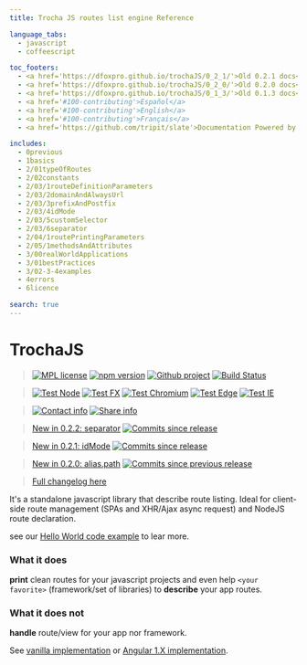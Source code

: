 ```yaml
---
title: Trocha JS routes list engine Reference

language_tabs:
  - javascript
  - coffeescript

toc_footers:
  - <a href='https://dfoxpro.github.io/trochaJS/0_2_1/'>Old 0.2.1 docs</a>
  - <a href='https://dfoxpro.github.io/trochaJS/0_2_0/'>Old 0.2.0 docs</a>
  - <a href='https://dfoxpro.github.io/trochaJS/0_1_3/'>Old 0.1.3 docs</a>
  - <a href='#100-contributing'>Español</a>
  - <a href='#100-contributing'>English</a>
  - <a href='#100-contributing'>Français</a>
  - <a href='https://github.com/tripit/slate'>Documentation Powered by Slate</a>

includes:
  - 0previous
  - 1basics
  - 2/01typeOfRoutes
  - 2/02constants
  - 2/03/1routeDefinitionParameters
  - 2/03/2domainAndAlwaysUrl
  - 2/03/3prefixAndPostfix
  - 2/03/4idMode
  - 2/03/5customSelector
  - 2/03/6separator
  - 2/04/1routePrintingParameters
  - 2/05/1methodsAndAttributes
  - 3/00realWorldApplications
  - 3/01bestPractices
  - 3/02-3-4examples
  - 4errors
  - 6licence

search: true
---
```


# TrochaJS

> [![MPL license](https://img.shields.io/npm/l/trocha.svg?style=plastic&logo=Mozilla)](https://www.mozilla.org/en-US/MPL/2.0/FAQ)
[![npm version](https://img.shields.io/npm/v/trocha.svg?style=plastic&logo=npm)](https://www.npmjs.com/package/trocha)
[![Github project](https://img.shields.io/badge/src-DFOXpro/trocha-brightgreen.svg?style=plastic&logo=Github)](https://github.com/DFOXpro/trocha)
[![Build Status](https://img.shields.io/travis/DFOXpro/trocha.svg?logo=Travis%20CI&logoColor=FFFFFF&style=plastic)](https://travis-ci.org/DFOXpro/trocha)

> [![Test Node](https://img.shields.io/badge/asserts-182/182-brightgreen.svg?style=plastic&logo=Node.js)](https://github.com/DFOXpro/trocha/tree/master/src/test)
[![Test FX](https://img.shields.io/badge/asserts-182/182-brightgreen.svg?style=plastic&logo=Mozilla%20Firefox)](https://github.com/DFOXpro/trocha/tree/master/src/test)
[![Test Chromium](https://img.shields.io/badge/asserts-182/182-brightgreen.svg?style=plastic&logo=Google%20Chrome)](https://github.com/DFOXpro/trocha/tree/master/src/test)
[![Test Edge](https://img.shields.io/badge/asserts-182/182-brightgreen.svg?style=plastic&logo=Microsoft%20Edge)](https://github.com/DFOXpro/trocha/tree/master/src/test)
[![Test IE](https://img.shields.io/badge/11%20asserts-179/182-brightgreen.svg?style=plastic&logo=Internet%20explorer&color=important)](https://github.com/DFOXpro/trocha/tree/master/src/test)

> [![Contact info](https://img.shields.io/badge/contact-@DFOXpro-informational.svg?style=plastic&logo=Twitter)](https://twitter.com/dfoxpro)
[![Share info](https://img.shields.io/badge/share-%23TrochaJS-informational.svg?style=plastic&logo=Twitter)](https://twitter.com/hashtag/TrochaJS)

> [New in 0.2.2: separator](#separator) [![Commits since release](https://img.shields.io/github/commits-since/DFOXpro/trocha/0.2.1.svg?style=plastic&logo=Github)]()

> [New in 0.2.1: idMode](#idmode) [![Commits since release](https://img.shields.io/github/commits-since/DFOXpro/trocha/0.2.0.svg?style=plastic&logo=Github)]()

> [New in 0.2.0: alias.path](#alias) [![Commits since previous release](https://img.shields.io/github/commits-since/DFOXpro/trocha/0.1.3.svg?style=plastic&logo=Github)]()

> [Full changelog here](https://github.com/DFOXpro/trocha/blob/master/CHANGELOG.md)

It's a standalone javascript library that describe route listing.
Ideal for client-side route management (SPAs and XHR/Ajax async request) and NodeJS route declaration.

see our [Hello World code example](#101-intro-to-trocha-js) to lear more.

### What it does

**print** clean routes for your javascript projects and even help `<your favorite>` (framework/set of libraries) to **describe** your app routes.

### What it does not

**handle** route/view for your app nor framework.

See [vanilla implementation](#302-vanilla) or [Angular 1.X implementation](#304-angular-1-x).
